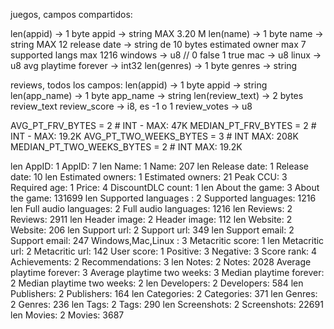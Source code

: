 juegos, campos compartidos:

len(appid) -> 1 byte 
appid -> string  MAX 3.20 M
len(name) -> 1 byte
name -> string MAX 12
release date -> string de 10 bytes
estimated owner max 7
supported langs max 1216
windows -> u8 // 0 false 1 true
mac -> u8
linux -> u8
avg playtime forever -> int32 
len(genres) -> 1 byte
genres -> string

reviews, todos los campos:
len(appid) -> 1 byte
appid -> string
len(app_name) -> 1 byte
app_name -> string 
len(review_text) -> 2 bytes
review_text
review_score -> i8, es -1 o 1
review_votes -> u8



AVG_PT_FRV_BYTES = 2 # INT - MAX: 47K
MEDIAN_PT_FRV_BYTES = 2 # INT - MAX: 19.2K
AVG_PT_TWO_WEEKS_BYTES = 3 # INT MAX: 208K
MEDIAN_PT_TWO_WEEKS_BYTES = 2 # INT MAX: 19.2K

len AppID: 1
AppID: 7
len Name: 1
Name: 207
len Release date: 1
Release date: 10
len Estimated owners: 1
Estimated owners: 21
Peak CCU: 3
Required age: 1
Price: 4
DiscountDLC count: 1
len About the game: 3
About the game: 131699
len Supported languages : 2
Supported languages: 1216
len Full audio languages: 2
Full audio languages: 1216
len Reviews: 2
Reviews: 2911
len Header image: 2
Header image: 112
len Website: 2
Website: 206
len Support url: 2
Support url: 349
len Support email: 2
Support email: 247
Windows,Mac,Linux : 3
Metacritic score: 1
len Metacritic url: 2
Metacritic url: 142
User score: 1
Positive: 3
Negative: 3
Score rank: 4
Achievements: 2
Recommendations: 3
len Notes: 2
Notes: 2028
Average playtime forever: 3
Average playtime two weeks: 3
Median playtime forever: 2
Median playtime two weeks: 2
len Developers: 2
Developers: 584
len Publishers: 2
Publishers: 164
len Categories: 2
Categories: 371
len Genres: 2
Genres: 236
len Tags: 2
Tags: 290
len Screenshots: 2
Screenshots: 22691
len Movies: 2
Movies: 3687

